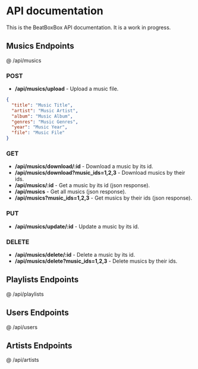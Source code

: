 # API documentation

This is the BeatBoxBox API documentation. It is a work in progress.

## Musics Endpoints
@ /api/musics

### POST

- **/api/musics/upload** - Upload a music file.
```json
{
  "title": "Music Title",
  "artist": "Music Artist",
  "album": "Music Album",
  "genres": "Music Genres",
  "year": "Music Year",
  "file": "Music File"
}
```

### GET

- **/api/musics/download/:id** - Download a music by its id.
- **/api/musics/download?music_ids=1,2,3** - Download musics by their ids.
- **/api/musics/:id** - Get a music by its id (json response).
- **/api/musics** - Get all musics (json response).
- **/api/musics?music_ids=1,2,3** - Get musics by their ids (json response).

### PUT

- **/api/musics/update/:id** - Update a music by its id.

### DELETE

- **/api/musics/delete/:id** - Delete a music by its id.
- **/api/musics/delete?music_ids=1,2,3** - Delete musics by their ids.

## Playlists Endpoints
@ /api/playlists

## Users Endpoints
@ /api/users

## Artists Endpoints
@ /api/artists
